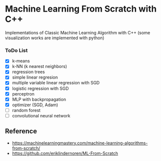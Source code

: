 # Machine Learning From Scratch with C++

Implementations of Classic Machine Learning Algorithm with C++
(some visualization works are implemented with python)

### ToDo List
- [X] k-means
- [X] k-NN (k nearest neighbors)
- [X] regression trees
- [X] simple linear regresion
- [X] multiple variable linear regression with SGD
- [X] logistic regression with SGD
- [X] perceptron
- [X] MLP with backpropagation
- [X] optimizer (SGD, Adam)
- [ ] random forest
- [ ] convolutional neural network

## Reference
* https://machinelearningmastery.com/machine-learning-algorithms-from-scratch/
* https://github.com/eriklindernoren/ML-From-Scratch